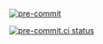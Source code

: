 [![pre-commit](https://img.shields.io/badge/pre--commit-enabled-brightgreen?logo=pre-commit)](https://github.com/pre-commit/pre-commit)

[![pre-commit.ci status](https://results.pre-commit.ci/badge/github/lyphrowny/pigar_test_repo/main.svg)](https://results.pre-commit.ci/latest/github/lyphrowny/pigar_test_repo/main)
